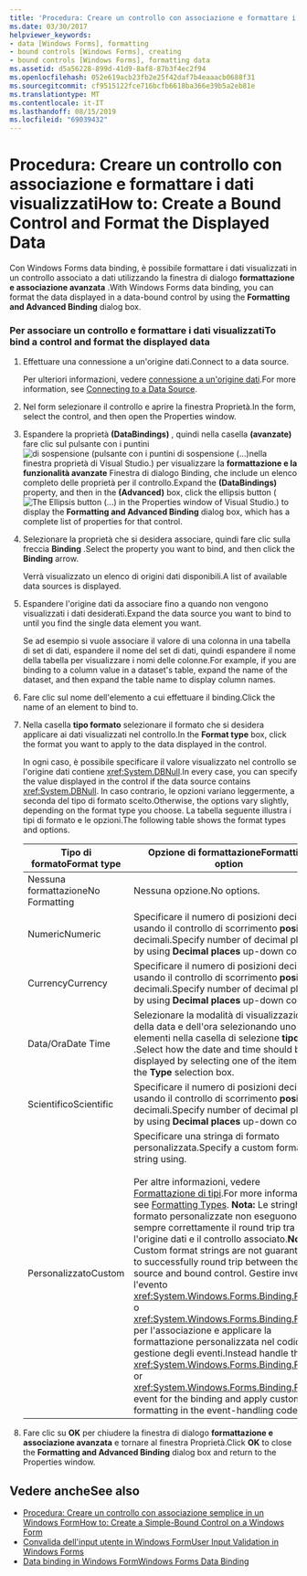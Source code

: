 ```yaml
---
title: 'Procedura: Creare un controllo con associazione e formattare i dati visualizzati'
ms.date: 03/30/2017
helpviewer_keywords:
- data [Windows Forms], formatting
- bound controls [Windows Forms], creating
- bound controls [Windows Forms], formatting data
ms.assetid: d5a56228-899d-41d9-8af8-87b3f4ec2f94
ms.openlocfilehash: 052e619acb23fb2e25f42daf7b4eaaacb0688f31
ms.sourcegitcommit: cf9515122fce716bcfb6618ba366e39b5a2eb81e
ms.translationtype: MT
ms.contentlocale: it-IT
ms.lasthandoff: 08/15/2019
ms.locfileid: "69039432"
---
```

# <a name="how-to-create-a-bound-control-and-format-the-displayed-data"></a><span data-ttu-id="97d6a-102">Procedura: Creare un controllo con associazione e formattare i dati visualizzati</span><span class="sxs-lookup"><span data-stu-id="97d6a-102">How to: Create a Bound Control and Format the Displayed Data</span></span>

<span data-ttu-id="97d6a-103">Con Windows Forms data binding, è possibile formattare i dati visualizzati in un controllo associato a dati utilizzando la finestra di dialogo **formattazione e associazione avanzata** .</span><span class="sxs-lookup"><span data-stu-id="97d6a-103">With Windows Forms data binding, you can format the data displayed in a data-bound control by using the **Formatting and Advanced Binding** dialog box.</span></span>


### <a name="to-bind-a-control-and-format-the-displayed-data"></a><span data-ttu-id="97d6a-104">Per associare un controllo e formattare i dati visualizzati</span><span class="sxs-lookup"><span data-stu-id="97d6a-104">To bind a control and format the displayed data</span></span>

1. <span data-ttu-id="97d6a-105">Effettuare una connessione a un'origine dati.</span><span class="sxs-lookup"><span data-stu-id="97d6a-105">Connect to a data source.</span></span>

     <span data-ttu-id="97d6a-106">Per ulteriori informazioni, vedere [connessione a un'origine dati](../data/adonet/connecting-to-a-data-source.md).</span><span class="sxs-lookup"><span data-stu-id="97d6a-106">For more information, see [Connecting to a Data Source](../data/adonet/connecting-to-a-data-source.md).</span></span>

2. <span data-ttu-id="97d6a-107">Nel form selezionare il controllo e aprire la finestra Proprietà.</span><span class="sxs-lookup"><span data-stu-id="97d6a-107">In the form, select the control, and then open the Properties window.</span></span>

3. <span data-ttu-id="97d6a-108">Espandere la proprietà **(DataBindings)** , quindi nella casella **(avanzate)** fare clic sul pulsante con i puntini![di sospensione (pulsante con i puntini di sospensione (...)](./media/how-to-create-a-bound-control-and-format-the-displayed-data/visual-studio-ellipsis-button.png)nella finestra proprietà di Visual Studio.) per visualizzare la **formattazione e la funzionalità avanzate** Finestra di dialogo Binding, che include un elenco completo delle proprietà per il controllo.</span><span class="sxs-lookup"><span data-stu-id="97d6a-108">Expand the **(DataBindings)** property, and then in the **(Advanced)** box, click the ellipsis button (![The Ellipsis button (...) in the Properties window of Visual Studio.](./media/how-to-create-a-bound-control-and-format-the-displayed-data/visual-studio-ellipsis-button.png)) to display the **Formatting and Advanced Binding** dialog box, which has a complete list of properties for that control.</span></span>

4. <span data-ttu-id="97d6a-109">Selezionare la proprietà che si desidera associare, quindi fare clic sulla freccia **Binding** .</span><span class="sxs-lookup"><span data-stu-id="97d6a-109">Select the property you want to bind, and then click the **Binding** arrow.</span></span>

     <span data-ttu-id="97d6a-110">Verrà visualizzato un elenco di origini dati disponibili.</span><span class="sxs-lookup"><span data-stu-id="97d6a-110">A list of available data sources is displayed.</span></span>

5. <span data-ttu-id="97d6a-111">Espandere l'origine dati da associare fino a quando non vengono visualizzati i dati desiderati.</span><span class="sxs-lookup"><span data-stu-id="97d6a-111">Expand the data source you want to bind to until you find the single data element you want.</span></span>

     <span data-ttu-id="97d6a-112">Se ad esempio si vuole associare il valore di una colonna in una tabella di set di dati, espandere il nome del set di dati, quindi espandere il nome della tabella per visualizzare i nomi delle colonne.</span><span class="sxs-lookup"><span data-stu-id="97d6a-112">For example, if you are binding to a column value in a dataset's table, expand the name of the dataset, and then expand the table name to display column names.</span></span>

6. <span data-ttu-id="97d6a-113">Fare clic sul nome dell'elemento a cui effettuare il binding.</span><span class="sxs-lookup"><span data-stu-id="97d6a-113">Click the name of an element to bind to.</span></span>

7. <span data-ttu-id="97d6a-114">Nella casella **tipo formato** selezionare il formato che si desidera applicare ai dati visualizzati nel controllo.</span><span class="sxs-lookup"><span data-stu-id="97d6a-114">In the **Format type** box, click the format you want to apply to the data displayed in the control.</span></span>

     <span data-ttu-id="97d6a-115">In ogni caso, è possibile specificare il valore visualizzato nel controllo se l'origine dati contiene <xref:System.DBNull>.</span><span class="sxs-lookup"><span data-stu-id="97d6a-115">In every case, you can specify the value displayed in the control if the data source contains <xref:System.DBNull>.</span></span> <span data-ttu-id="97d6a-116">In caso contrario, le opzioni variano leggermente, a seconda del tipo di formato scelto.</span><span class="sxs-lookup"><span data-stu-id="97d6a-116">Otherwise, the options vary slightly, depending on the format type you choose.</span></span> <span data-ttu-id="97d6a-117">La tabella seguente illustra i tipi di formato e le opzioni.</span><span class="sxs-lookup"><span data-stu-id="97d6a-117">The following table shows the format types and options.</span></span>

    |<span data-ttu-id="97d6a-118">Tipo di formato</span><span class="sxs-lookup"><span data-stu-id="97d6a-118">Format type</span></span>|<span data-ttu-id="97d6a-119">Opzione di formattazione</span><span class="sxs-lookup"><span data-stu-id="97d6a-119">Formatting option</span></span>|
    |-----------------|-----------------------|
    |<span data-ttu-id="97d6a-120">Nessuna formattazione</span><span class="sxs-lookup"><span data-stu-id="97d6a-120">No Formatting</span></span>|<span data-ttu-id="97d6a-121">Nessuna opzione.</span><span class="sxs-lookup"><span data-stu-id="97d6a-121">No options.</span></span>|
    |<span data-ttu-id="97d6a-122">Numeric</span><span class="sxs-lookup"><span data-stu-id="97d6a-122">Numeric</span></span>|<span data-ttu-id="97d6a-123">Specificare il numero di posizioni decimali usando il controllo di scorrimento **posizioni** decimali.</span><span class="sxs-lookup"><span data-stu-id="97d6a-123">Specify number of decimal places by using **Decimal places** up-down control.</span></span>|
    |<span data-ttu-id="97d6a-124">Currency</span><span class="sxs-lookup"><span data-stu-id="97d6a-124">Currency</span></span>|<span data-ttu-id="97d6a-125">Specificare il numero di posizioni decimali usando il controllo di scorrimento **posizioni** decimali.</span><span class="sxs-lookup"><span data-stu-id="97d6a-125">Specify number of decimal places by using **Decimal places** up-down control.</span></span>|
    |<span data-ttu-id="97d6a-126">Data/Ora</span><span class="sxs-lookup"><span data-stu-id="97d6a-126">Date Time</span></span>|<span data-ttu-id="97d6a-127">Selezionare la modalità di visualizzazione della data e dell'ora selezionando uno degli elementi nella casella di selezione **tipo** .</span><span class="sxs-lookup"><span data-stu-id="97d6a-127">Select how the date and time should be displayed by selecting one of the items in the **Type** selection box.</span></span>|
    |<span data-ttu-id="97d6a-128">Scientifico</span><span class="sxs-lookup"><span data-stu-id="97d6a-128">Scientific</span></span>|<span data-ttu-id="97d6a-129">Specificare il numero di posizioni decimali usando il controllo di scorrimento **posizioni** decimali.</span><span class="sxs-lookup"><span data-stu-id="97d6a-129">Specify number of decimal places by using **Decimal places** up-down control.</span></span>|
    |<span data-ttu-id="97d6a-130">Personalizzato</span><span class="sxs-lookup"><span data-stu-id="97d6a-130">Custom</span></span>|<span data-ttu-id="97d6a-131">Specificare una stringa di formato personalizzata.</span><span class="sxs-lookup"><span data-stu-id="97d6a-131">Specify a custom format string using.</span></span><br /><br /> <span data-ttu-id="97d6a-132">Per altre informazioni, vedere [Formattazione di tipi](../../standard/base-types/formatting-types.md).</span><span class="sxs-lookup"><span data-stu-id="97d6a-132">For more information, see [Formatting Types](../../standard/base-types/formatting-types.md).</span></span> <span data-ttu-id="97d6a-133">**Nota:**  Le stringhe di formato personalizzate non eseguono sempre correttamente il round trip tra l'origine dati e il controllo associato.</span><span class="sxs-lookup"><span data-stu-id="97d6a-133">**Note:**  Custom format strings are not guaranteed to successfully round trip between the data source and bound control.</span></span> <span data-ttu-id="97d6a-134">Gestire invece l'evento <xref:System.Windows.Forms.Binding.Parse> o <xref:System.Windows.Forms.Binding.Format> per l'associazione e applicare la formattazione personalizzata nel codice di gestione degli eventi.</span><span class="sxs-lookup"><span data-stu-id="97d6a-134">Instead handle the <xref:System.Windows.Forms.Binding.Parse> or <xref:System.Windows.Forms.Binding.Format> event for the binding and apply custom formatting in the event-handling code.</span></span>|

8. <span data-ttu-id="97d6a-135">Fare clic su **OK** per chiudere la finestra di dialogo **formattazione e associazione avanzata** e tornare al finestra Proprietà.</span><span class="sxs-lookup"><span data-stu-id="97d6a-135">Click **OK** to close the **Formatting and Advanced Binding** dialog box and return to the Properties window.</span></span>

## <a name="see-also"></a><span data-ttu-id="97d6a-136">Vedere anche</span><span class="sxs-lookup"><span data-stu-id="97d6a-136">See also</span></span>

- [<span data-ttu-id="97d6a-137">Procedura: Creare un controllo con associazione semplice in un Windows Form</span><span class="sxs-lookup"><span data-stu-id="97d6a-137">How to: Create a Simple-Bound Control on a Windows Form</span></span>](how-to-create-a-simple-bound-control-on-a-windows-form.md)
- [<span data-ttu-id="97d6a-138">Convalida dell'input utente in Windows Form</span><span class="sxs-lookup"><span data-stu-id="97d6a-138">User Input Validation in Windows Forms</span></span>](user-input-validation-in-windows-forms.md)
- [<span data-ttu-id="97d6a-139">Data binding in Windows Form</span><span class="sxs-lookup"><span data-stu-id="97d6a-139">Windows Forms Data Binding</span></span>](windows-forms-data-binding.md)
